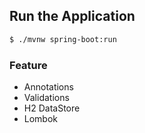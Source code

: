 ## Run the Application

```sh
$ ./mvnw spring-boot:run
```

### Feature
- Annotations
- Validations
- H2 DataStore
- Lombok
